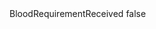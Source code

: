 <?xml version="1.0" encoding="UTF-8"?>
<CustomMetadata xmlns="http://soap.sforce.com/2006/04/metadata">
    <label>BloodRequirementReceived</label>
    <protected>false</protected>
</CustomMetadata>
